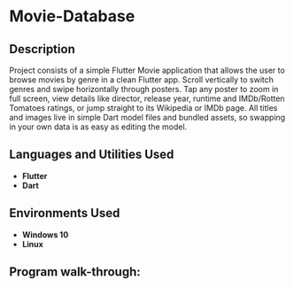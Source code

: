 

<h1> Movie-Database</h1>



<h2>Description</h2>
Project consists of a simple Flutter Movie application that allows the user to browse movies by genre in a clean Flutter app. Scroll vertically to switch genres and swipe horizontally through posters. Tap any poster to zoom in full screen, view details like director, release year, runtime and IMDb/Rotten Tomatoes ratings, or jump straight to its Wikipedia or IMDb page. All titles and images live in simple Dart model files and bundled assets, so swapping in your own data is as easy as editing the model.
<br />


<h2>Languages and Utilities Used</h2>

- <b>Flutter</b> 
- <b>Dart</b>

<h2>Environments Used </h2>

- <b>Windows 10</b>
- <b>Linux</b>

<h2>Program walk-through:</h2>
<!--
<p align="center">
Launch the utility: <br/>
<img src="https://i.imgur.com/62TgaWL.png" height="80%" width="80%" alt="Disk Sanitization Steps"/>
<br />
<br />
Select the disk:  <br/>
<img src="https://i.imgur.com/tcTyMUE.png" height="80%" width="80%" alt="Disk Sanitization Steps"/>
<br />
<br />
Enter the number of passes: <br/>
<img src="https://i.imgur.com/nCIbXbg.png" height="80%" width="80%" alt="Disk Sanitization Steps"/>
<br />
<br />
Confirm your selection:  <br/>
<img src="https://i.imgur.com/cdFHBiU.png" height="80%" width="80%" alt="Disk Sanitization Steps"/>
<br />
<br />
Wait for process to complete (may take some time):  <br/>
<img src="https://i.imgur.com/JL945Ga.png" height="80%" width="80%" alt="Disk Sanitization Steps"/>
<br />
<br />
Sanitization complete:  <br/>
<img src="https://i.imgur.com/K71yaM2.png" height="80%" width="80%" alt="Disk Sanitization Steps"/>
<br />
<br />
Observe the wiped disk:  <br/>
<img src="https://i.imgur.com/AeZkvFQ.png" height="80%" width="80%" alt="Disk Sanitization Steps"/>
</p>
--!>
<!--
 ```diff
- text in red
+ text in green
! text in orange
# text in gray
@@ text in purple (and bold)@@
```
--!>
